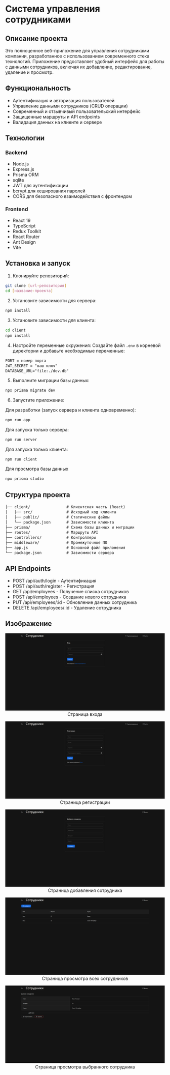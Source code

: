 # Система управления сотрудниками

## Описание проекта

Это полноценное веб-приложение для управления сотрудниками компании, разработанное с использованием современного стека технологий. Приложение предоставляет удобный интерфейс для работы с данными сотрудников, включая их добавление, редактирование, удаление и просмотр.

## Функциональность

- Аутентификация и авторизация пользователей
- Управление данными сотрудников (CRUD операции)
- Современный и отзывчивый пользовательский интерфейс
- Защищенные маршруты и API endpoints
- Валидация данных на клиенте и сервере

## Технологии

### Backend

- Node.js
- Express.js
- Prisma ORM
- sqlite
- JWT для аутентификации
- bcrypt для хеширования паролей
- CORS для безопасного взаимодействия с фронтендом

### Frontend

- React 19
- TypeScript
- Redux Toolkit
- React Router
- Ant Design
- Vite

## Установка и запуск

1. Клонируйте репозиторий:

```bash
git clone [url-репозитория]
cd [название-проекта]
```

2. Установите зависимости для сервера:

```bash
npm install
```

3. Установите зависимости для клиента:

```bash
cd client
npm install
```

4. Настройте переменные окружения:
   Создайте файл `.env` в корневой директории и добавьте необходимые переменные:

```
PORT = номер порта
JWT_SECRET = "ваш ключ"
DATABASE_URL="file:./dev.db"
```

5. Выполните миграции базы данных:

```bash
npx prisma migrate dev
```

6. Запустите приложение:

Для разработки (запуск сервера и клиента одновременно):

```bash
npm run app
```

Для запуска только сервера:

```bash
npm run server
```

Для запуска только клиента:

```bash
npm run client
```

Для просмотра базы данных

```bash
npx prisma studio
```

## Структура проекта

```
├── client/                # Клиентская часть (React)
│   ├── src/               # Исходный код клиента
│   ├── public/            # Статические файлы
│   └── package.json       # Зависимости клиента
├── prisma/                # Схема базы данных и миграции
├── routes/                # Маршруты API
├── controllers/           # Контроллеры
├── middleware/            # Промежуточное ПО
├── app.js                 # Основной файл приложения
└── package.json           # Зависимости сервера
```

## API Endpoints

- POST /api/auth/login - Аутентификация
- POST /api/auth/register - Регистрация
- GET /api/employees - Получение списка сотрудников
- POST /api/employees - Создание нового сотрудника
- PUT /api/employees/:id - Обновление данных сотрудника
- DELETE /api/employees/:id - Удаление сотрудника

## Изображение

<p align="center">
  <img src="./images/1.png" alt="Описание изображения 1">
  <br>Страница входа
</p>

<p align="center">
  <img src="./images/2.png" alt="Описание изображения 2">
  <br>Страница регистрации
</p>

<p align="center">
  <img src="./images/3.png" alt="Описание изображения 3">
  <br>Страница добавления сотрудника
</p>

<p align="center">
  <img src="./images/4.png" alt="Описание изображения 4">
  <br>Страница просмотра всех сотрудников
</p>

<p align="center">
  <img src="./images/5.png" alt="Описание изображения 5">
  <br>Страница просмотра выбранного сотрудника
</p>
